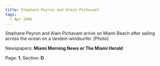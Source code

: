 ```yaml
---  
title: Stephane Peyron and Alain Pichavant  
tags:  
  - Apr 1986  
---  
```

  
Stephane Peyron and Alain Pichavant arrive on Miami Beach after sailing across the ocean on a tandem windsurfer. [Photo]  
  
Newspapers: **Miami Morning News or The Miami Herald**  
  
Page: **1**, Section: **D** 
